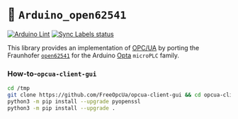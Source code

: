 :floppy_disk: `Arduino_open62541`
=================================
[![Arduino Lint](https://github.com/bcmi-labs/Arduino_open62541/actions/workflows/arduino-lint.yml/badge.svg)](https://github.com/bcmi-labs/Arduino_open62541/actions/workflows/arduino-lint.yml)
[![Sync Labels status](https://github.com/bcmi-labs/Arduino_open62541/actions/workflows/sync-labels.yml/badge.svg)](https://github.com/bcmi-labs/Arduino_open62541/actions/workflows/sync-labels.yml)

This library provides an implementation of [OPC/UA](https://en.wikipedia.org/wiki/OPC_Unified_Architecture) by porting the Fraunhofer [`open62541`](https://github.com/open62541/open62541) for the Arduino [Opta](https://www.arduino.cc/pro/hardware-arduino-opta/) `microPLC` family.

### How-to-`opcua-client-gui`
```bash
cd /tmp
git clone https://github.com/FreeOpcUa/opcua-client-gui && cd opcua-client-gui
python3 -m pip install --upgrade pyopenssl
python3 -m pip install --upgrade .
```
